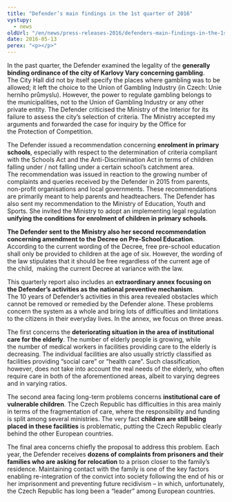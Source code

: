 ```yaml
---
title: "Defender’s main findings in the 1st quarter of 2016"
vystupy:
  - news
oldUrl: "/en/news/press-releases-2016/defenders-main-findings-in-the-1st-quarter-of-2016/"
date: 2016-05-13
perex: "<p></p>"
---
```


<!-- imported from the old website -->

<p>In the past quarter, the Defender examined the legality of the <b>generally binding ordinance of the city of Karlovy Vary concerning gambling</b>.  The City Hall did not by itself specify the places where gambling was to be allowed; it left the choice to the Union of Gambling Industry (in Czech: Unie herního průmyslu). However, the power to regulate gambling belongs to the municipalities, not to the Union of Gambling Industry or any other private entity. The Defender criticised the Ministry of the Interior for its failure to assess the city’s selection of criteria. The Ministry accepted my arguments and forwarded the case for inquiry by the Office for the Protection of Competition. </p> <p>The Defender issued a recommendation concerning <b>enrolment in primary schools</b>, especially with respect to the determination of criteria compliant with the Schools Act and the Anti-Discrimination Act in terms of children falling under / not falling under a certain school’s catchment area. The recommendation was issued in reaction to the growing number of complaints and queries received by the Defender in 2015 from parents, non-profit organisations and local governments. These recommendations are primarily meant to help parents and headteachers. The Defender has also sent my recommendation to the Ministry of Education, Youth and Sports. She invited the Ministry to adopt an implementing legal regulation <b>unifying the conditions for enrolment of children in primary schools</b>.</p> <p><b>The Defender sent to the Ministry also her second recommendation concerning amendment to the Decree on Pre-School Education</b>. According to the current wording of the Decree, free pre-school education shall only be provided to children at the age of six. However, the wording of the law stipulates that it should be free regardless of the current age of the child,  making the current Decree at variance with the law.</p> <p>This quarterly report also includes an <b>extraordinary annex focusing on the Defender’s activities as the national preventive mechanism</b>. The 10 years of Defender’s activities in this area revealed obstacles which cannot be removed or remedied by the Defender alone. These problems concern the system as a whole and bring lots of difficulties and limitations to the citizens in their everyday lives. In the annex, we focus on three areas. </p> <p>The first concerns the <b>deteriorating situation in the area of institutional care for the elderly</b>. The number of elderly people is growing, while the number of medical workers in facilities providing care to the elderly is decreasing. The individual facilities are also usually strictly classified as facilities providing “social care” or “health care”. Such classification, however, does not take into account the real needs of the elderly, who often require care in both of the aforementioned areas, albeit to varying degrees and in varying ratios.  </p> <p>The second area facing long-term problems concerns <b>institutional care of vulnerable children</b>. The Czech Republic has difficulties in this area mainly in terms of the fragmentation of care, where the responsibility and funding is split among several ministries. The very fact <b>children are still being placed in these facilities</b> is problematic, putting the Czech Republic clearly behind the other European countries. </p><p> The final area concerns chiefly the proposal to address this problem. Each year, the Defender receives <b>dozens of complaints from prisoners and their families who are asking for relocation</b> to a prison closer to the family’s residence. Maintaining contact with the family is one of the key factors enabling re-integration of the convict into society following the end of his or her imprisonment and preventing future recidivism – in which, unfortunately, the Czech Republic has long been a “leader” among European countries.</p>
